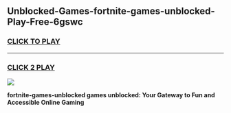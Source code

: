 
## Unblocked-Games-fortnite-games-unblocked-Play-Free-6gswc
<h3>
<a href="https://premium76.site?title=fortnite-games-unblocked&ref=22A">CLICK TO PLAY</a></h3>
<hr>

<h3>
<a href="https://premium76.site?title=fortnite-games-unblocked&ref=22A">CLICK 2 PLAY</a>
  
</h3>

<a href="https://premium76.site?title=fortnite-games-unblocked&ref=22A"><img src="https://clearcache.store/games.png"></a>


**fortnite-games-unblocked games unblocked: Your Gateway to Fun and Accessible Online Gaming**
